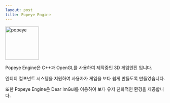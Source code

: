 ```yaml
---
layout: post
title: Popeye Engine
---
```


<img width="105" alt="popeye" src="https://user-images.githubusercontent.com/79034911/113077739-ab87d200-920c-11eb-9025-91e9bd2577bb.png">

Popeye Engine은 C++과 OpenGL를 사용하여 제작중인 3D 게임엔진 입니다.

엔티티 컴포넌트 시스템을 지원하여 사용자가 게임을 보다 쉽게 만들도록 만들었습니다.

또한 Popeye Engine은 Dear ImGui를 이용하여 보다 유저 친화적인 환경을 제공합니다.
